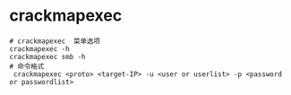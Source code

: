 # crackmapexec



>

```shell
# crackmapexec  菜单选项
crackmapexec -h
crackmapexec smb -h
# 命令格式
 crackmapexec <proto> <target-IP> -u <user or userlist> -p <password or passwordlist>
```
